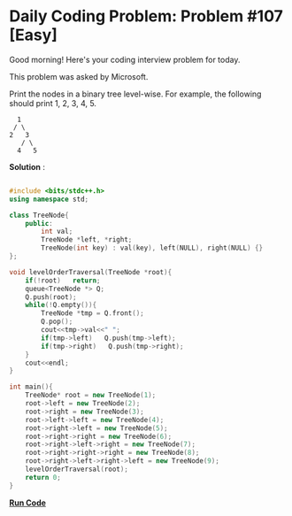 # Daily Coding Problem: Problem #107 [Easy]

Good morning! Here's your coding interview problem for today.

This problem was asked by Microsoft.

Print the nodes in a binary tree level-wise. For example, the following should print 1, 2, 3, 4, 5.
```
  1
 / \
2   3
   / \
  4   5
```
**Solution** : 

```cpp

#include <bits/stdc++.h>
using namespace std;

class TreeNode{
    public:
        int val;
        TreeNode *left, *right;
        TreeNode(int key) : val(key), left(NULL), right(NULL) {}
};

void levelOrderTraversal(TreeNode *root){
    if(!root)   return;
    queue<TreeNode *> Q;
    Q.push(root);
    while(!Q.empty()){
        TreeNode *tmp = Q.front();
        Q.pop();
        cout<<tmp->val<<" ";
        if(tmp->left)   Q.push(tmp->left);
        if(tmp->right)   Q.push(tmp->right);
    }
    cout<<endl;
}

int main(){
    TreeNode* root = new TreeNode(1);
    root->left = new TreeNode(2); 
    root->right = new TreeNode(3); 
    root->left->left = new TreeNode(4); 
    root->right->left = new TreeNode(5); 
    root->right->right = new TreeNode(6); 
    root->right->left->right = new TreeNode(7); 
    root->right->right->right = new TreeNode(8); 
    root->right->left->right->left = new TreeNode(9);
    levelOrderTraversal(root);
    return 0;
}

```
**[Run Code](https://ide.geeksforgeeks.org/FvA6qWDxWu)**